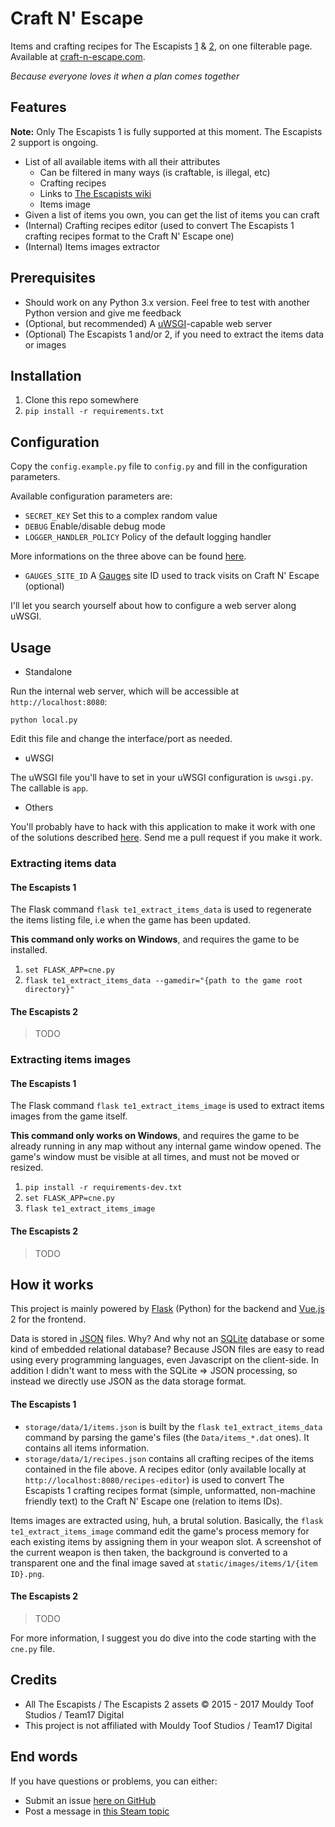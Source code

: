 # Craft N' Escape

Items and crafting recipes for The Escapists [1](https://www.team17.com/games/escapists/) & [2](https://www.team17.com/games/the-escapists-2/),
on one filterable page. Available at [craft-n-escape.com](https://craft-n-escape.com/).

_Because everyone loves it when a plan comes together_

## Features

**Note:** Only The Escapists 1 is fully supported at this moment. The Escapists 2 support is ongoing.

  - List of all available items with all their attributes
    - Can be filtered in many ways (is craftable, is illegal, etc)
    - Crafting recipes
    - Links to [The Escapists wiki](http://theescapists.gamepedia.com/)
    - Items image
  - Given a list of items you own, you can get the list of items you can craft
  - (Internal) Crafting recipes editor (used to convert The Escapists 1 crafting recipes format to the Craft N' Escape one)
  - (Internal) Items images extractor

## Prerequisites

  - Should work on any Python 3.x version. Feel free to test with another Python version and give me feedback
  - (Optional, but recommended) A [uWSGI](https://uwsgi-docs.readthedocs.io/en/latest/)-capable web server
  - (Optional) The Escapists 1 and/or 2, if you need to extract the items data or images

## Installation

  1. Clone this repo somewhere
  2. `pip install -r requirements.txt`

## Configuration

Copy the `config.example.py` file to `config.py` and fill in the configuration parameters.

Available configuration parameters are:

  - `SECRET_KEY` Set this to a complex random value
  - `DEBUG` Enable/disable debug mode
  - `LOGGER_HANDLER_POLICY` Policy of the default logging handler

More informations on the three above can be found [here](http://flask.pocoo.org/docs/0.12/config/#builtin-configuration-values).

  - `GAUGES_SITE_ID` A [Gauges](https://gaug.es/) site ID used to track visits on Craft N' Escape (optional)

I'll let you search yourself about how to configure a web server along uWSGI.

## Usage

  - Standalone

Run the internal web server, which will be accessible at `http://localhost:8080`:

```
python local.py
```

Edit this file and change the interface/port as needed.

  - uWSGI

The uWSGI file you'll have to set in your uWSGI configuration is `uwsgi.py`. The callable is `app`.

  - Others

You'll probably have to hack with this application to make it work with one of the solutions described
[here](http://flask.pocoo.org/docs/0.12/deploying/). Send me a pull request if you make it work.

### Extracting items data

#### The Escapists 1

The Flask command `flask te1_extract_items_data` is used to regenerate the items listing file, i.e when the game has been
updated.

**This command only works on Windows**, and requires the game to be installed.

  1. `set FLASK_APP=cne.py`
  2. `flask te1_extract_items_data --gamedir="{path to the game root directory}"`

#### The Escapists 2

> TODO

### Extracting items images

#### The Escapists 1

The Flask command `flask te1_extract_items_image` is used to extract items images from the game itself.

**This command only works on Windows**, and requires the game to be already running in any map without any internal game
window opened. The game's window must be visible at all times, and must not be moved or resized.

  1. `pip install -r requirements-dev.txt`
  2. `set FLASK_APP=cne.py`
  3. `flask te1_extract_items_image`

#### The Escapists 2

> TODO

## How it works

This project is mainly powered by [Flask](http://flask.pocoo.org/) (Python) for the backend and
[Vue.js](http://vuejs.org/) 2 for the frontend.

Data is stored in [JSON](https://en.wikipedia.org/wiki/JSON) files. Why? And why not an [SQLite](https://en.wikipedia.org/wiki/SQLite)
database or some kind of embedded relational database? Because JSON files are easy to read using every programming languages,
even Javascript on the client-side. In addition I didn't want to mess with the SQLite => JSON processing, so instead
we directly use JSON as the data storage format.

#### The Escapists 1

  - `storage/data/1/items.json` is built by the `flask te1_extract_items_data` command by parsing the game's files (the `Data/items_*.dat` ones). It contains all items information.
  - `storage/data/1/recipes.json` contains all crafting recipes of the items contained in the file above. A recipes editor (only available locally at `http://localhost:8080/recipes-editor`) is used to convert The Escapists 1 crafting recipes format (simple, unformatted, non-machine friendly text) to the Craft N' Escape one (relation to items IDs).

Items images are extracted using, huh, a brutal solution. Basically, the `flask te1_extract_items_image` command edit the game's
process memory for each existing items by assigning them in your weapon slot. A screenshot of the current weapon is then
taken, the background is converted to a transparent one and the final image saved at `static/images/items/1/{item ID}.png`.

#### The Escapists 2

> TODO

For more information, I suggest you do dive into the code starting with the `cne.py` file.

## Credits

  - All The Escapists / The Escapists 2 assets © 2015 - 2017 Mouldy Toof Studios / Team17 Digital
  - This project is not affiliated with Mouldy Toof Studios / Team17 Digital

## End words

If you have questions or problems, you can either:

  - Submit an issue [here on GitHub](https://github.com/EpocDotFr/craft-n-escape/issues)
  - Post a message in [this Steam topic](https://steamcommunity.com/app/298630/discussions/0/1471968797464250630/)